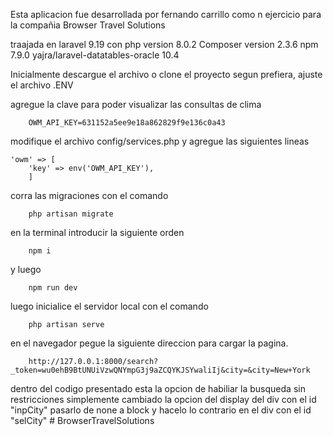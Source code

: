 Esta aplicacion fue desarrollada por fernando carrillo como n ejercicio para la compañia Browser Travel Solutions

traajada en laravel 9.19
con php version 8.0.2
Composer version 2.3.6
npm 7.9.0
yajra/laravel-datatables-oracle 10.4

Inicialmente descargue el archivo o clone el proyecto segun prefiera, ajuste el archivo .ENV 

agregue la clave para poder visualizar las consultas de clima 

        OWM_API_KEY=631152a5ee9e18a862829f9e136c0a43

modifique el archivo config/services.php y agregue las siguientes lineas

    'owm' => [
        'key' => env('OWM_API_KEY'),
        ]

corra las migraciones con el comando 

        php artisan migrate       

en la terminal introducir la siguiente orden

        npm i 

y luego 

        npm run dev

luego inicialice el servidor local con el comando 

        php artisan serve

en el navegador pegue la siguiente direccion para cargar la pagina.

        http://127.0.0.1:8000/search?_token=wu0ehB9BtUNUiVzwQNYmpG3j9aZCQYKJSYwaliIj&city=&city=New+York



dentro del codigo presentado esta la opcion de habiliar la busqueda sin restricciones simplemente cambiado la opcion del display del div con el id "inpCity" pasarlo de none a block y hacelo lo contrario en el div con el id "selCity" 
#   B r o w s e r T r a v e l S o l u t i o n s  
 